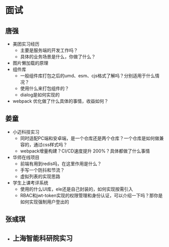# 面试

## 唐强

- 美团实习经历
	- 主要是服务端的开发工作吗？
	- 具体的业务场景是什么，你做了什么？
- 图片懒加载的原理
- 组件库
	- 一般组件库打包之后的umd、esm、cjs格式了解吗？分别适用于什么情况？
	- 使用什么来打包组件的？
	- dialog是如何实现的
- webpack 优化做了什么具体的事情，收益如何？

## 姜童

- 小迈科技实习
	- 同时适配PC端和安卓端，是一个仓库还是两个仓库？一个仓库是如何做兼容的，通过css样式吗？
	- webpack增量构建？CI/CD速度提升 200%？具体都做了什么事情
- 华师在线项目
	- 前端有用到redis吗，在这里作用是什么？
	- 手写一个防抖和节流？
	- 虚拟列表的实现思路
- 学生上课考评系统
	- 使用的什么UI库，ele还是自己封装的，如何实现按需引入
	- RBAC和jwt-token实现的权限管理和身份认证，可以介绍一下吗？那你是如何实现强制用户登出的

## 张彧琪

- 上海智能科研院实习
	- 